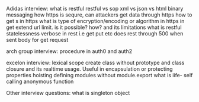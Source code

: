 Adidas interview:
    what is restful
    restful vs sop
    xml vs json vs html
    binary messaging
    how https is sequre, can attackers get data through https
    how to get s in https
    what is type of encryption/encoding or algorithm in https
    in get extend url limit. is it possible? how? and its limitations
    what is restful statelessness
    verbose in rest i.e get put etc
    does rest through 500 when sent body for get request

arch group interview:
procedure in auth0 and auth2

excelon interview:
lexical scope
create class without prototype and class
closure and its realtime usage. Useful in encapsulation or protecting properties
hoisting
defining modules without module.export
what is iife- self calling anonymous function

Other interview questions:
what is singleton object
